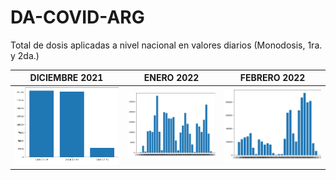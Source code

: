 # DA-COVID-ARG
Total de dosis aplicadas a nivel nacional en valores diarios (Monodosis, 1ra. y 2da.)

| DICIEMBRE 2021 | ENERO 2022 | FEBRERO 2022 |
| :---:          |     :---:      |          :---:  |
| ![Alt Text](https://github.com/facumruiz/DA-COVID-ARG/blob/main/img/descarga.png)   | ![Alt Text](https://github.com/facumruiz/DA-COVID-ARG/blob/main/img/descarga%20(1).png)     | ![Alt Text](https://github.com/facumruiz/DA-COVID-ARG/blob/main/img/descarga%20(2).png)     |
